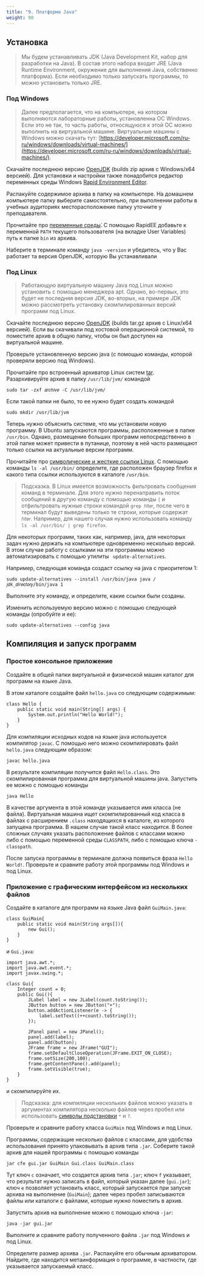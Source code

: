 ```yaml
---
title: "9. Платформа Java"
weight: 90
---
```

## Установка

> Мы будем устанавливать JDK (Java Development Kit, набор для разработки на Java). В состав этого набора входит JRE (Java Runtime Environment, окружение для выполнения Javа, собственно платформа). Если необходимо только запускать программы, то можно установить только JRE. 

### Под Windows

> Далее предполагается, что на компьютере, на котором выполняются лабораторные работы, установленна ОС Windows. Если это не так, то часть работы, относящуюся к этой ОС можно выполнить на виртуальной машине. Виртуальные машины с Windows можно скачать тут: [https://developer.microsoft.com/ru-ru/windows/downloads/virtual-machines/](https://developer.microsoft.com/ru-ru/windows/downloads/virtual-machines/).

Скачайте последнюю версию [OpenJDK](https://openjdk.java.net/) (builds zip архив с Windows/x64 версией). Для установки и настройки также понадобится редактор переменных среды Windows [Rapid Environment Editor](https://www.rapidee.com/ru).

Распакуйте содержимое архива в папку на компьютере. На домашнем компьютере папку выберите самостоятельно, при выполнении работы в учебных аудиториях месторасположение папку уточните у преподавателя.

Прочитайте про [переменные среды&#769;](https://ru.wikipedia.org/wiki/Переменная_среды). С помощью RapidEE добавьте к переменной ```PATH``` текущего пользователя (на вкладке User Variables) путь к папке ```bin``` из архива.

Наберите в терминале команду ```java -version``` и убедитесь, что у Вас работает та версия OpenJDK, которую Вы устанавливали

### Под Linux

> Работающую виртуальную машину Java под Linux можно установить с помощью менеджера apt. Однако, во-первых, это будет не последняя версия JDK, во-вторых, на примере JDK можно рассмотреть установку скомпилированных версий программ под Linux.

Скачайте последнюю версию [OpenJDK](https://openjdk.java.net/) (builds tar.gz архив с Linux/x64 версией). Если вы скачивали под хостовой операционной системой, то поместите архив в общую папку, чтобы он был доступен на виртуальной машине.

Проверьте установленную версию java (с помощью команды, которой проверяли версию под Windows).

Прочитайте про встроенный архиватор Linux систем [tar](https://losst.ru/komanda-tar-v-linux). Разархивируйте архив в папку ```/usr/lib/jvm/``` командой

```
sudo tar -zxf 𝑎𝑟𝑐ℎ𝑖𝑣𝑒 -C /usr/lib/jvm/
```

Если такой папки не было, то ее нужно будет создать командой

```
sudo mkdir /usr/lib/jvm
```

Теперь нужно объяснить системе, что мы установили новую программу. В Ubuntu запускаются программы, расположенные в папке ```/usr/bin```. Однако, размещение больших программ непосредственно в этой папке может привести в путанице, поэтому в ней часто размещают только ссылки на актуальные версии программ. 

Прочитайте про [символические и жесткие ссылки Linux](https://losst.ru/simvolicheskie-i-zhestkie-ssylki-linux). С помощью команды ```ls -al /usr/bin/``` определите, где расположен браузер firefox и какого типа ссылки используются в каталоге ```/usr/bin```. 

> Подсказка. В Linux имеется возможность фильтровать сообщения команд в терминале. Для этого нужно перенаправить поток сообщений в другую команду с помощью команды ```|``` и отфильтровать нужные строки командой ```grep 𝑓𝑖𝑙𝑡𝑒𝑟```, после чего в терминал будут выведены только те строки, которые содержат ```𝑓𝑖𝑙𝑡𝑒𝑟```. Например, для нашего случая нужно использовать команду ```ls -al /usr/bin/ | grep firefox```.

Для некоторых программ, таких как, например, java, для некоторых задач нужно держать на компьютере одновременно несколько версий. В этом случае работу с ссылками на эти программы можно автоматизировать с помощью утилиты ``` update-alternatives```.

Например, следующая команда создаст ссылку на java c приоритетом 1:

```
sudo update-alternatives --install /usr/bin/java java /𝑗𝑑𝑘_𝑑𝑖𝑟𝑒𝑐𝑡𝑜𝑟𝑦/bin/java 1
```

Выполните эту команду, и определите, какие ссылки были созданы.

Изменить используемую версию можно с помощью следующей команды (опробуйте и ее):

```
sudo update-alternatives --config java
```

## Компиляция и запуск программ


### Простое консольное приложение

Создайте в общей папки виртуальной и физической машин каталог для программ на языке Java.

В этом каталоге создайте файл ```hello.java``` со следующим содержимым:

```
class Hello {
    public static void main(String[] args) {
        System.out.println("Hello World!");
    }
}
```

Для компиляции исходных кодов на языке java используется компилятор ```javac```. С помощью него можно скомпилировать файл ```hello.java``` следующим образом: 

```
javac hello.java
```

В результате компиляции получится файл ```Hello.class```. Это скомпилированная программа для виртуальной машины java. Запустить ее можно с помощью команды

```
java Hello
```

В качестве аргумента в этой команде указывается имя класса (не файла). Виртуальная машина ищет скомпилированный код класса в файлах с расширением ```.class``` находящихся в каталоге, из которого запущена программа. В нашем случае такой класс находится. В более сложных случаях указать расположение файлов с классами можно либо с помощью переменной среды ```CLASSPATH```, либо с помощью ключа ```-classpath```.

После запуска программы в терминале должна появиться фраза ```Hello World!```. Проверьте и сравните работу этой программы под Windows и под Linux.

### Приложение с графическим интерфейсом из нескольких файлов

Создайте в каталоге для программ на языке Java файл ```GuiMain.java```:

```
class GuiMain{    
    public static void main(String args[]){               
        new Gui();
    }
}
```

и ```Gui.java```:

```
import java.awt.*;
import java.awt.event.*;
import javax.swing.*;

class Gui{
    Integer count = 0;
    public Gui(){               
        JLabel label = new JLabel(count.toString());
        JButton button = new JButton("+");
        button.addActionListener(e -> {
            label.setText((++count).toString());
        });

        JPanel panel = new JPanel();
        panel.add(label);
        panel.add(button);
        JFrame frame = new JFrame("GUI");        
        frame.setDefaultCloseOperation(JFrame.EXIT_ON_CLOSE);
        frame.setSize(200,100); 
        frame.getContentPane().add(panel);        
        frame.setVisible(true);
    }
}
```
и скомпилируйте их.

> Подсказка: для компиляции нескольких файлов можно указать в аргументах компилятора несколько файлов через пробел или использовать [символы подстановки](https://ru.wikipedia.org/wiki/Символ_подстановки) ```*``` и ```?```.

Проверьте и сравните работу класса ```GuiMain``` под Windows и под Linux.

Программы, содержащие несколько файлов с классами, для удобства использования принято упаковывать в архив типа ```.jar```.
Соберите такой архив для нашей программы с помощью команды

```
jar cfe gui.jar GuiMain Gui.class GuiMain.class
```

Тут ключ ```c``` означает, что создается архив типа ```.jar```; ключ ```f``` указывает, что результат нужно записать в файл, который указан далее (```gui.jar```); ключ ```e``` позволяет установить класс, который запускается при запуске архива на выполнение (```GuiMain```); далее через пробел записываются файлы или каталоги с файлами, которые нужно поместить в архив.

Запустить архив на выполнение можно с помощью ключа ```-jar```:

```
java -jar gui.jar
```

Выполните и сравните работу полученного файла ```.jar``` под Windows и под Linux.

Определите размер архива ```.jar```. Распакуйте его обычным архиватором. Найдите, где находится метаинформация о программе, в частности, где указывается запускаемый класс.